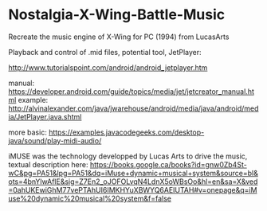 # Nostalgia-X-Wing-Battle-Music
Recreate the music engine of X-Wing for PC (1994) from LucasArts

Playback and control of .mid files, potential tool, JetPlayer:

http://www.tutorialspoint.com/android/android_jetplayer.htm

manual: https://developer.android.com/guide/topics/media/jet/jetcreator_manual.html
example: http://alvinalexander.com/java/jwarehouse/android/media/java/android/media/JetPlayer.java.shtml

more basic:
https://examples.javacodegeeks.com/desktop-java/sound/play-midi-audio/

iMUSE was the technology developped by Lucas Arts to drive the music, textual description here:
https://books.google.ca/books?id=gnw0Zb4St-wC&pg=PA51&lpg=PA51&dq=iMuse+dynamic+musical+system&source=bl&ots=4bnYlwAflE&sig=Z7En2_oJOFOLvqN4LdnX5oWBsOo&hl=en&sa=X&ved=0ahUKEwiGhM77vePTAhUI6IMKHYuXBWYQ6AEIUTAH#v=onepage&q=iMuse%20dynamic%20musical%20system&f=false
